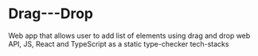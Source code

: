 # Drag---Drop
Web app that allows user to add list of elements using drag and drop web API, JS, React and TypeScript as a static type-checker tech-stacks
